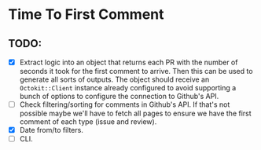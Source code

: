 # Time To First Comment

## TODO:
- [x] Extract logic into an object that returns each PR with the number of seconds it took for the first comment to arrive. Then this can be used to generate all sorts of outputs. The object should receive an `Octokit::Client` instance already configured to avoid supporting a bunch of options to configure the connection to Github's API.
- [ ] Check filtering/sorting for comments in Github's API. If that's not possible maybe we'll have to fetch all pages to ensure we have the first comment of each type (issue and review).
- [x] Date from/to filters.
- [ ] CLI.
